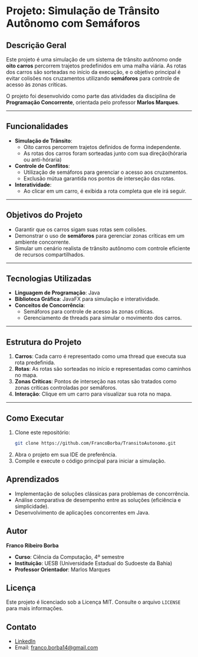 # Projeto: Simulação de Trânsito Autônomo com Semáforos

## Descrição Geral
Este projeto é uma simulação de um sistema de trânsito autônomo onde **oito carros** percorrem trajetos predefinidos em uma malha viária. As rotas dos carros são sorteadas no início da execução, e o objetivo principal é evitar colisões nos cruzamentos utilizando **semáforos** para controle de acesso às zonas críticas.

O projeto foi desenvolvido como parte das atividades da disciplina de **Programação Concorrente**, orientada pelo professor **Marlos Marques**.

---

## Funcionalidades
- **Simulação de Trânsito**:
  - Oito carros percorrem trajetos definidos de forma independente.
  - As rotas dos carros foram sorteadas junto com sua direção(hóraria ou anti-hóraria)
- **Controle de Conflitos**:
  - Utilização de semáforos para gerenciar o acesso aos cruzamentos.
  - Exclusão mútua garantida nos pontos de interseção das rotas.
- **Interatividade**:
  - Ao clicar em um carro, é exibida a rota completa que ele irá seguir.

---

## Objetivos do Projeto
- Garantir que os carros sigam suas rotas sem colisões.
- Demonstrar o uso de **semáforos** para gerenciar zonas críticas em um ambiente concorrente.
- Simular um cenário realista de trânsito autônomo com controle eficiente de recursos compartilhados.

---

## Tecnologias Utilizadas
- **Linguagem de Programação**: Java
- **Biblioteca Gráfica**: JavaFX para simulação e interatividade.
- **Conceitos de Concorrência**:
  - Semáforos para controle de acesso às zonas críticas.
  - Gerenciamento de threads para simular o movimento dos carros.

---

## Estrutura do Projeto
1. **Carros**: Cada carro é representado como uma thread que executa sua rota predefinida.
2. **Rotas**: As rotas são sorteadas no início e representadas como caminhos no mapa.
3. **Zonas Críticas**: Pontos de interseção nas rotas são tratados como zonas críticas controladas por semáforos.
4. **Interação**: Clique em um carro para visualizar sua rota no mapa.

---
## Como Executar
1. Clone este repositório:
   ```bash
   git clone https://github.com/FrancoBorba/TransitoAutonomo.git
2. Abra o projeto em sua IDE de preferência.
3. Compile e execute o código principal para iniciar a simulação.

## Aprendizados
- Implementação de soluções clássicas para problemas de concorrência.
- Análise comparativa de desempenho entre as soluções (eficiência e simplicidade).
- Desenvolvimento de aplicações concorrentes em Java.

## Autor
**Franco Ribeiro Borba**
- **Curso**: Ciência da Computação, 4º semestre
- **Instituição**: UESB (Universidade Estadual do Sudoeste da Bahia)
- **Professor Orientador**: Marlos Marques

## Licença
Este projeto é licenciado sob a Licença MIT. Consulte o arquivo `LICENSE` para mais informações.

## Contato
- [LinkedIn](https://www.linkedin.com/in/franco-borba-37462825b/)
- Email: franco.borba14@gmail.com

